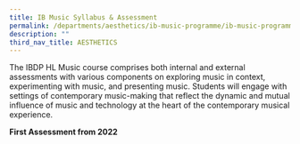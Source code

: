 ```yaml
---
title: IB Music Syllabus & Assessment
permalink: /departments/aesthetics/ib-music-programme/ib-music-programme-syllabus-assessment/
description: ""
third_nav_title: AESTHETICS
---
```

The IBDP HL Music course comprises both internal and external assessments with various components on exploring music in context, experimenting with music, and presenting music. Students will engage with settings of contemporary music-making that reflect the dynamic and mutual influence of music and technology at the heart of the contemporary musical experience.

**First Assessment from 2022**
